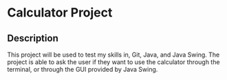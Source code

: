 # Calculator Project

## Description
This project will be used to test my skills in, Git, Java, and Java Swing.
The project is able to ask the user if they want to use the calculator through the terminal, or through the GUI provided by Java Swing.
